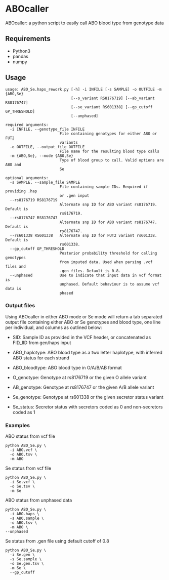 # ABOcaller
ABOcaller: a python script to easily call ABO blood type from genotype data


## Requirements
- Python3
- pandas
- numpy

## Usage
```
usage: ABO_Se.haps_rework.py [-h] -i INFILE [-s SAMPLE] -o OUTFILE -m {ABO,Se}
                             [--o_variant RS8176719] [--ab_variant RS8176747]
                             [--se_variant RS601338] [--gp_cutoff GP_THRESHOLD]
                             [--unphased]

required arguments:
  -i INFILE, --genotype_file INFILE
                        File containing genotypes for either ABO or FUT2
                        variants
  -o OUTFILE, --output_file OUTFILE
                        File name for the resulting blood type calls
  -m {ABO,Se}, --mode {ABO,Se}
                        Type of blood group to call. Valid options are ABO and
                        Se

optional arguments:
  -s SAMPLE, --sample_file SAMPLE
                        File containing sample IDs. Required if providing .hap
                        or .gen input
  --rs8176719 RS8176719
                        Alternate snp ID for ABO variant rs8176719. Default is
                        rs8176719.
  --rs8176747 RS8176747
                        Alternate snp ID for ABO variant rs8176747. Default is
                        rs8176747.
  --rs601338 RS601338   Alternate snp ID for FUT2 variant rs601338. Default is
                        rs601338.
  --gp_cutoff GP_THRESHOLD
                        Posterior probability threshold for calling genotypes
                        from imputed data. Used when parsing .vcf files and
                        .gen files. Default is 0.8.
  --unphased            Use to indicate that input data in vcf format is
                        unphased. Default behaviour is to assume vcf data is
                        phased
```
### Output files 

Using ABOcaller in either ABO mode or Se mode will return a tab separated output file containing either ABO  or Se genotypes and blood type, one line per individual, and columns as outlined below: 

- SID: Sample ID as provided in the VCF header, or concatenated as FID_IID from gen/haps input 

- ABO_haplotype: ABO blood type as a two letter haplotype, with inferred ABO status for each strand 

- ABO_bloodtype: ABO blood type in O/A/B/AB format 

- O_genotype: Genotype at rs8176719 or the given O allele variant 

- AB_genotype: Genotype at rs8176747 or the given A/B allele variant 

- Se_genotype: Genotype at rs601338 or the given secretor status variant 

- Se_status: Secretor status with secretors coded as 0 and non-secretors coded as 1 

### Examples
ABO status from vcf file
```
python ABO_Se.py \
  -i ABO.vcf \
  -o ABO.tsv \
  -m ABO
```

Se status from vcf file
```
python ABO_Se.py \
  -i Se.vcf \
  -o Se.tsv \
  -m Se
```

ABO status from unphased data
```
python ABO_Se.py \
  -i ABO.haps \
  -s ABO.sample \
  -o ABO.tsv \
  -m ABO \
--unphased
```

Se status from .gen file using default cutoff of 0.8
```
python ABO_Se.py \
  -i Se.gen \
  -s Se.sample \
  -o Se.gen.tsv \
  -m Se \
  --gp_cutoff
```

